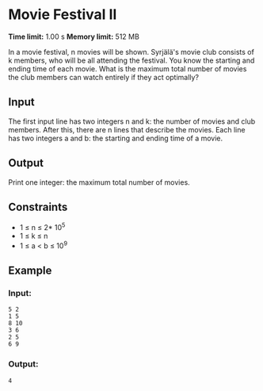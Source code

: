 # Movie Festival II
**Time limit:** 1.00 s **Memory limit:** 512 MB

In a movie festival, n movies will be shown. Syrjälä's movie club consists of k members, who will be all attending the festival.
You know the starting and ending time of each movie. What is the maximum total number of movies the club members can watch entirely if they act optimally?

## Input
The first input line has two integers n and k: the number of movies and club members.
After this, there are n lines that describe the movies. Each line has two integers a and b: the starting and ending time of a movie.

## Output
Print one integer: the maximum total number of movies.

## Constraints

- 1 &le; n &le; 2* 10<sup>5</sup>
- 1 &le; k &le; n
- 1 &le; a &lt; b &le; 10<sup>9</sup>


## Example
### Input:
```
5 2
1 5
8 10
3 6
2 5
6 9
```
### Output:
```
4
```  


